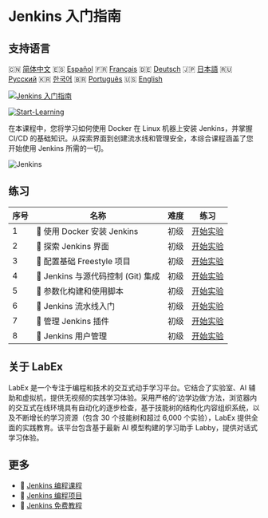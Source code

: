 # Jenkins 入门指南

## 支持语言

🇨🇳 [简体中文](README_zh.md) 🇪🇸 [Español](README_es.md) 🇫🇷 [Français](README_fr.md) 🇩🇪 [Deutsch](README_de.md) 🇯🇵 [日本語](README_ja.md) 🇷🇺 [Русский](README_ru.md) 🇰🇷 [한국어](README_ko.md) 🇧🇷 [Português](README_pt.md) 🇺🇸 [English](README.md) 

[![Jenkins 入门指南](https://cover-creator.labex.io/jenkins-for-beginners.png?lang=zh)](https://labex.io/zh/courses/jenkins-for-beginners)

[![Start-Learning](https://img.shields.io/badge/Start-Learning-whitesmoke?style=for-the-badge)](https://labex.io/zh/courses/jenkins-for-beginners)

在本课程中，您将学习如何使用 Docker 在 Linux 机器上安装 Jenkins，并掌握 CI/CD 的基础知识。从探索界面到创建流水线和管理安全，本综合课程涵盖了您开始使用 Jenkins 所需的一切。

![Jenkins](https://img.shields.io/badge/Jenkins-whitesmoke?style=for-the-badge&logo=jenkins)


## 练习

|   序号 | 名称                                | 难度   | 练习                                                                                                                            |
|--------|-------------------------------------|--------|---------------------------------------------------------------------------------------------------------------------------------|
|      1 | 📖  使用 Docker 安装 Jenkins        | 初级   | <a target='_blank' href='https://labex.io/zh/tutorials/jenkins-installing-jenkins-with-docker-391174'>开始实验</a>              |
|      2 | 📖  探索 Jenkins 界面               | 初级   | <a target='_blank' href='https://labex.io/zh/tutorials/jenkins-exploring-the-jenkins-interface-595303'>开始实验</a>             |
|      3 | 📖  配置基础 Freestyle 项目         | 初级   | <a target='_blank' href='https://labex.io/zh/tutorials/jenkins-configuring-basic-freestyle-projects-595302'>开始实验</a>        |
|      4 | 📖  Jenkins 与源代码控制 (Git) 集成 | 初级   | <a target='_blank' href='https://labex.io/zh/tutorials/jenkins-integrating-jenkins-with-source-control-git-595304'>开始实验</a> |
|      5 | 📖  参数化构建和使用脚本            | 初级   | <a target='_blank' href='https://labex.io/zh/tutorials/jenkins-parameterizing-builds-and-using-scripts-595308'>开始实验</a>     |
|      6 | 📖  Jenkins 流水线入门              | 初级   | <a target='_blank' href='https://labex.io/zh/tutorials/jenkins-introduction-to-jenkins-pipelines-595305'>开始实验</a>           |
|      7 | 📖  管理 Jenkins 插件               | 初级   | <a target='_blank' href='https://labex.io/zh/tutorials/jenkins-managing-plugins-in-jenkins-595307'>开始实验</a>                 |
|      8 | 📖  Jenkins 用户管理                | 初级   | <a target='_blank' href='https://labex.io/zh/tutorials/jenkins-jenkins-user-management-391302'>开始实验</a>                     |

## 关于 LabEx

LabEx 是一个专注于编程和技术的交互式动手学习平台。它结合了实验室、AI 辅助和虚拟机，提供无视频的实践学习体验。采用严格的'边学边做'方法，浏览器内的交互式在线环境具有自动化的逐步检查，基于技能树的结构化内容组织系统，以及不断增长的学习资源（包含 30 个技能树和超过 6,000 个实验），LabEx 提供全面的实践教育。该平台包含基于最新 AI 模型构建的学习助手 Labby，提供对话式学习体验。

## 更多

- 🔗 [Jenkins 编程课程](https://github.com/labex-labs/awesome-programming-courses)
- 🔗 [Jenkins 编程项目](https://github.com/labex-labs/awesome-programming-projects)
- 🔗 [Jenkins 免费教程](https://github.com/labex-labs/jenkins-free-tutorials)

